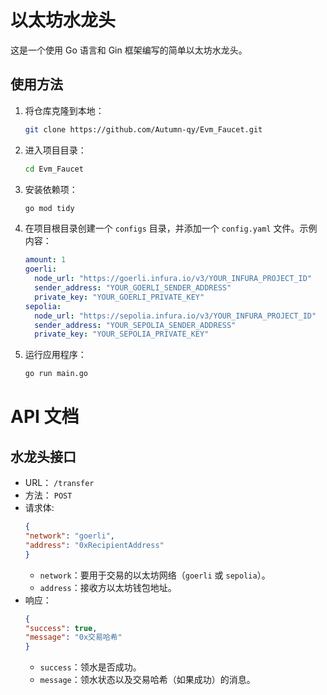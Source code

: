 # 以太坊水龙头

这是一个使用 Go 语言和 Gin 框架编写的简单以太坊水龙头。

## 使用方法

1. 将仓库克隆到本地：
   ```bash
   git clone https://github.com/Autumn-qy/Evm_Faucet.git
   ```
2. 进入项目目录：
    ```bash
   cd Evm_Faucet
    ```

3. 安装依赖项：
    ```bash
   go mod tidy
    ```

4. 在项目根目录创建一个 `configs` 目录，并添加一个 `config.yaml` 文件。示例内容：
    ```yaml
   amount: 1
   goerli:
      node_url: "https://goerli.infura.io/v3/YOUR_INFURA_PROJECT_ID"
      sender_address: "YOUR_GOERLI_SENDER_ADDRESS"
      private_key: "YOUR_GOERLI_PRIVATE_KEY"
   sepolia:
      node_url: "https://sepolia.infura.io/v3/YOUR_INFURA_PROJECT_ID"
      sender_address: "YOUR_SEPOLIA_SENDER_ADDRESS"
      private_key: "YOUR_SEPOLIA_PRIVATE_KEY"
   ```
5. 运行应用程序：
    ```bash
    go run main.go
    ```

# API 文档

## 水龙头接口

- URL： `/transfer`
- 方法： `POST`
- 请求体:
    ```json
   {
  "network": "goerli",
  "address": "0xRecipientAddress"
  }
   ```
    - `network`：要用于交易的以太坊网络（`goerli` 或 `sepolia`）。
    - `address`：接收方以太坊钱包地址。
- 响应：
   ```json
  {
  "success": true,
  "message": "0x交易哈希"
  }
   ```
    - `success`：领水是否成功。
    - `message`：领水状态以及交易哈希（如果成功）的消息。
